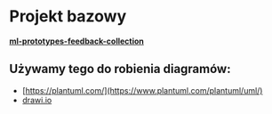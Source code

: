 # Projekt bazowy
[**ml-prototypes-feedback-collection**](https://github.com/millamy/ml-prototypes-feedback-collector/tree/history_setup)

## Używamy tego do robienia diagramów:

- [https://plantuml.com/](https://www.plantuml.com/plantuml/uml/)
- [drawi.io](https://app.diagrams.net/)

